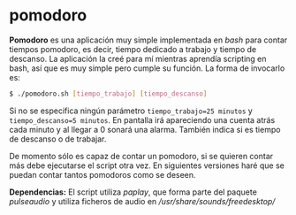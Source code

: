 # pomodoro
**Pomodoro** es una aplicación muy simple implementada en *bash* para contar tiempos pomodoro, es decir, tiempo dedicado a trabajo y tiempo de descanso. La aplicación la creé para mí mientras aprendía scripting en bash, así que es muy simple pero cumple su función. La forma de invocarlo es:
```bash
$ ./pomodoro.sh [tiempo_trabajo] [tiempo_descanso]
```
Si no se especifica ningún parámetro ```tiempo_trabajo=25 minutos``` y ```tiempo_descanso=5 minutos```. En pantalla irá apareciendo una cuenta atrás cada minuto y al llegar a 0 sonará una alarma. También indica si es tiempo de descanso o de trabajar.

De momento sólo es capaz de contar un pomodoro, si se quieren contar más debe ejecutarse el script otra vez. En siguientes versiones haré que se puedan contar tantos pomodoros como se deseen.

**Dependencias:** El script utiliza *paplay*, que forma parte del paquete *pulseaudio* y utiliza ficheros de audio en */usr/share/sounds/freedesktop/*
